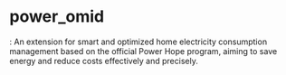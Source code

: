 # power_omid
: An extension for smart and optimized home electricity consumption management based on the official Power Hope program, aiming to save energy and reduce costs effectively and precisely.
